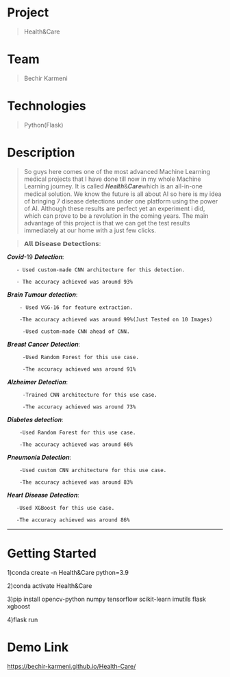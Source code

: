 # Project
> Health&Care

# Team
> Bechir Karmeni


# Technologies
> Python(Flask)

# Description
> So guys here comes one of the most advanced Machine Learning medical projects that I have done till now in my whole Machine Learning journey. It is called 𝑯𝒆𝒂𝒍𝒕𝒉&𝑪𝒂𝒓𝒆which is an all-in-one medical solution. We know the future is all about AI so here is my idea of bringing 7 disease detections under one platform using the power of AI. Although these results are perfect yet an experiment i did, which can prove to be a revolution in the coming years. The main advantage of this project is that we can get the test results immediately at our home with a just few clicks.




>𝗔𝗹𝗹 𝗗𝗶𝘀𝗲𝗮𝘀𝗲 𝗗𝗲𝘁𝗲𝗰𝘁𝗶𝗼𝗻𝘀: 



𝑪𝒐𝒗𝒊𝒅-19 𝑫𝒆𝒕𝒆𝒄𝒕𝒊𝒐𝒏:

       - Used custom-made CNN architecture for this detection.

       - The accuracy achieved was around 93%



𝑩𝒓𝒂𝒊𝒏 𝑻𝒖𝒎𝒐𝒖𝒓 𝒅𝒆𝒕𝒆𝒄𝒕𝒊𝒐𝒏:

        - Used VGG-16 for feature extraction.

        -The accuracy achieved was around 99%(Just Tested on 10 Images)

         -Used custom-made CNN ahead of CNN.



𝑩𝒓𝒆𝒂𝒔𝒕 𝑪𝒂𝒏𝒄𝒆𝒓 𝑫𝒆𝒕𝒆𝒄𝒕𝒊𝒐𝒏:

         -Used Random Forest for this use case.

         -The accuracy achieved was around 91%



𝑨𝒍𝒛𝒉𝒆𝒊𝒎𝒆𝒓 𝑫𝒆𝒕𝒆𝒄𝒕𝒊𝒐𝒏:

         -Trained CNN architecture for this use case.

         -The accuracy achieved was around 73%



𝑫𝒊𝒂𝒃𝒆𝒕𝒆𝒔 𝒅𝒆𝒕𝒆𝒄𝒕𝒊𝒐𝒏:

        -Used Random Forest for this use case.

        -The accuracy achieved was around 66%



𝑷𝒏𝒆𝒖𝒎𝒐𝒏𝒊𝒂 𝑫𝒆𝒕𝒆𝒄𝒕𝒊𝒐𝒏:

        -Used custom CNN architecture for this use case.

        -The accuracy achieved was around 83%



𝑯𝒆𝒂𝒓𝒕 𝑫𝒊𝒔𝒆𝒂𝒔𝒆 𝑫𝒆𝒕𝒆𝒄𝒕𝒊𝒐𝒏:

       -Used XGBoost for this use case.

       -The accuracy achieved was around 86%





**********************************************************************************

# Getting Started


1)conda create -n Health&Care python=3.9



2)conda activate Health&Care 




3)pip install opencv-python numpy tensorflow scikit-learn imutils flask xgboost





4)flask run

 
# Demo Link 
https://bechir-karmeni.github.io/Health-Care/


